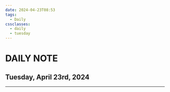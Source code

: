 ```yaml
---
date: 2024-04-23T08:53
tags:
  - Daily
cssclasses:
  - daily
  - tuesday
---
```

# DAILY NOTE
## Tuesday, April 23rd, 2024
***
